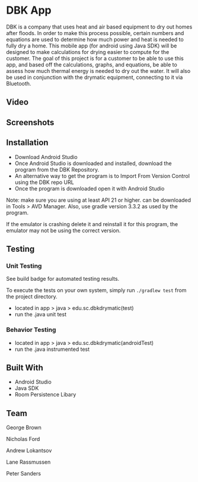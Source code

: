 # DBK App

DBK is a company that uses heat and air based equipment to dry out homes after floods. In order to make this process possible, certain numbers and equations are used to determine how much power and heat is needed to fully dry a home. This mobile app (for android using Java SDK) will be designed to make calculations for drying easier to compute for the customer. The goal of this project is for a customer to be able to use this app, and based off the calculations, graphs, and equations, be able to assess how much thermal energy is needed to dry out the water. It will also be used in conjunction with the drymatic equipment, connecting to it via Bluetooth.

## Video

## Screenshots

## Installation 
- Download Android Studio
- Once Android Studio is downloaded and installed, download the program from the DBK Repository.   
- An alternative way to get the program is to Import From Version Control using the DBK repo URL
- Once the program is downloaded open it with Android Studio 

Note: make sure you are using at least API 21 or higher. can be downloaded in Tools > AVD Manager. Also, use gradle version 3.3.2 as used by the program. 

If the emulator is crashing delete it and reinstall it for this program, the emulator may not be using the correct version.

## Testing

### Unit Testing
See build badge for automated testing results.

To execute the tests on your own system, simply run `./gradlew test` from the project directory.

- located in app > java > edu.sc.dbkdrymatic(test) 
- run the .java unit test

### Behavior Testing

- located in app > java > edu.sc.dbkdrymatic(androidTest) 
- run the .java instrumented test 

## Built With 

- Android Studio
- Java SDK
- Room Persistence Libary

## Team

George Brown

Nicholas Ford

Andrew Lokantsov

Lane Rassmussen

Peter Sanders

